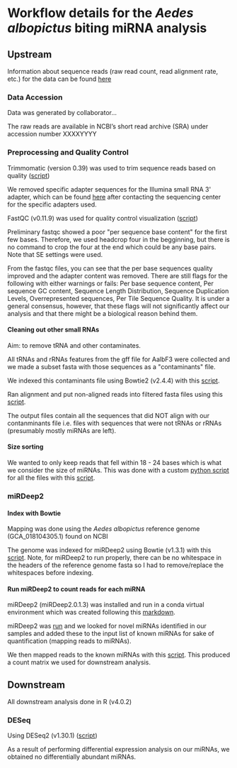 # Workflow details for the *Aedes albopictus* biting miRNA analysis

## Upstream 
Information about sequence reads (raw read count, read alignment rate, etc.) for the data can be found [here](https://docs.google.com/spreadsheets/d/1F3cfOhkYX_w3hRzcgdPXem40MCuqEjhe6jSWc0WScSM/edit?usp=sharing)

### Data Accession
Data was generated by collaborator...

The raw reads are available in NCBI’s short read archive (SRA) under accession number XXXXYYYY

### Preprocessing and Quality Control

Trimmomatic (version 0.39) was used to trim sequence reads based on quality ([script](https://github.com/srmarzec/albopictus_biting_miRNA/blob/main/Upstream/scripts/trim.sh))

We removed specific adapter sequences for the Illumina small RNA 3' adapter, which can be found [here](https://github.com/srmarzec/albopictus_biting_miRNA/blob/main/Upstream/smRNA_NexFlex_adapters.fa) after contacting the sequencing center for the specific adapters used. 

FastQC (v0.11.9) was used for quality control visualization ([script](https://github.com/srmarzec/albopictus_biting_miRNA/blob/main/Upstream/scripts/fastqc.sh))

Preliminary fastqc showed a poor "per sequence base content" for the first few bases. Therefore, we used headcrop four in the begginning, but there is no command to crop the four at the end which could be any base pairs. Note that SE settings were used. 

From the fastqc files, you can see that the per base sequences quality improved and the adapter content was removed. There are still flags for the following with either warnings or fails: Per base sequence content, Per sequence GC content, Sequence Length Distribution, Sequence Duplication Levels, Overrepresented sequences, Per Tile Sequence Quality. It is under a general consensus, however, that these flags will not significantly affect our analysis and that there might be a biological reason behind them. 

#### Cleaning out other small RNAs
Aim: to remove tRNA and other contaminates.

All tRNAs and rRNAs features from the gff file for AalbF3 were collected and we made a subset fasta with those sequences as a "contaminants" file.

We indexed this contaminants file using Bowtie2 (v2.4.4) with this [script](https://github.com/srmarzec/albopictus_biting_miRNA/blob/main/Upstream/scripts/contaminants_index.sh).

Ran alignment and put non-aligned reads into filtered fasta files using this [script](https://github.com/srmarzec/albopictus_biting_miRNA/blob/main/Upstream/scripts/contaminants_align.sh).

The output files contain all the sequences that did NOT align with our contanminants file i.e. files with sequences that were not tRNAs or rRNAs (presumably mostly miRNAs are left).

#### Size sorting

We wanted to only keep reads that fell within 18 - 24 bases which is what we consider the size of miRNAs. This was done with a custom [python script](https://github.com/srmarzec/albopictus_biting_miRNA/blob/main/Upstream/scripts/python_scripts/trimANDsizeSort.py) for all the files with this [script](https://github.com/srmarzec/albopictus_biting_miRNA/blob/main/Upstream/scripts/sortSize_multi.sh).

### miRDeep2 
#### Index with Bowtie

Mapping was done using the *Aedes albopictus* reference genome (GCA_018104305.1) found on NCBI

The genome was indexed for miRDeep2 using Bowtie (v1.3.1) with this [script](https://github.com/srmarzec/albopictus_biting_miRNA/blob/main/Upstream/scripts/genome_index.sh). Note, for miRDeep2 to run properly, there can be no whitespace in the headers of the reference genome fasta so I had to remove/replace the whitespaces before indexing.

#### Run miRDeep2 to count reads for each miRNA

miRDeep2 (miRDeep2.0.1.3) was installed and run in a conda virtual environment which was created following this [markdown](https://github.com/srmarzec/Culex_Biting_miRNA/blob/main/misc/Conda_VirtualEnvironment.md).

miRDeep2 was [run](https://github.com/srmarzec/albopictus_biting_miRNA/blob/main/Upstream/scripts/miRDeep2.sh) and we looked for novel miRNAs identified in our samples and added these to the input list of known miRNAs for sake of quantification (mapping reads to miRNAs).

We then mapped reads to the known miRNAs with this [script](https://github.com/srmarzec/albopictus_biting_miRNA/blob/main/Upstream/scripts/quantifier_FULL.sh). This produced a count matrix we used for downstream analysis. 

## Downstream

All downstream analysis done in R (v4.0.2)

### DESeq
Using DESeq2 (v1.30.1) ([script](https://github.com/srmarzec/albopictus_biting_miRNA/blob/main/Downstream/DESeq.R))

As a result of performing differential expression analysis on our miRNAs, we obtained no differentially abundant miRNAs.
